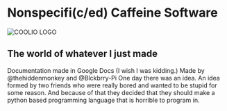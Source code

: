 # Nonspecifi(c/ed) Caffeine Software
![COOLIO LOGO](https://cdn.discordapp.com/attachments/391248054025715724/620077735678836766/nonspecifiedcaffeine.png)
## The world of whatever I just made
Documentation made in Google Docs (I wish I was kidding.)
Made by @thehiddenmonkey and @Blckbrry-Pi
One day there was an idea. An idea formed by two friends who were really bored and wanted to be stupid for some reason. And because of that they decided that they should make a python based programming language that is horrible to program in.
